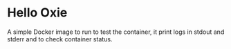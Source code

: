 # Hello Oxie
A simple Docker image to run to test the container, it print logs in stdout and stderr and to check container status.
